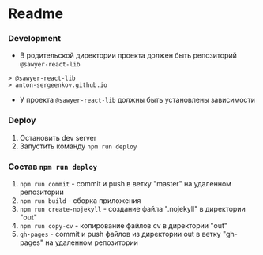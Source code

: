 # Readme

### Development
- В родительской директории проекта должен быть репозиторий `@sawyer-react-lib`
```
> @sawyer-react-lib
> anton-sergeenkov.github.io
```
- У проекта `@sawyer-react-lib` должны быть установлены зависимости

### Deploy
1. Остановить dev server
2. Запустить команду `npm run deploy`

### Состав `npm run deploy`
1. `npm run commit` - commit и push в ветку "master" на удаленном репозитории
2. `npm run build` - сборка приложения
3. `npm run create-nojekyll` - создание файла ".nojekyll" в директории "out"
4. `npm run copy-cv` - копирование файлов cv в директории "out"
5. `gh-pages` - commit и push файлов из директории out в ветку "gh-pages" на удаленном репозитории
